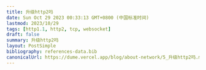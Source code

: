 ```yaml
---
title: 升级http2吗
date: Sun Oct 29 2023 00:33:13 GMT+0800 (中国标准时间)
lastmod: 2023/10/29
tags: [http1.1, http2, tcp, websocket]
draft: false
summary: 升级http2吗
layout: PostSimple
bibliography: references-data.bib
canonicalUrl: https://dume.vercel.app/blog/about-network/5_升级http2吗.md
---
```

